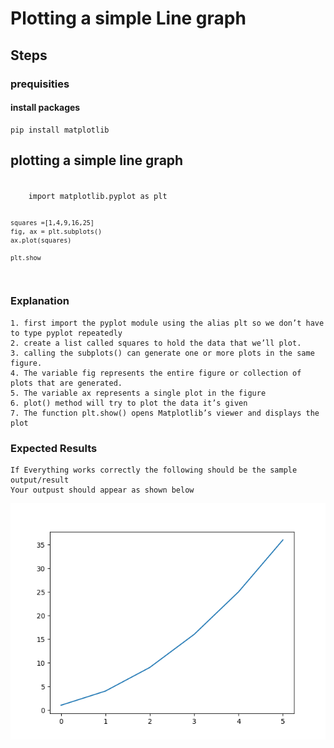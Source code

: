 # Plotting a simple Line graph

## Steps

### prequisities

#### install packages

    pip install matplotlib

## plotting a simple line graph

<code>
    import matplotlib.pyplot as plt

    squares =[1,4,9,16,25]
    fig, ax = plt.subplots()
    ax.plot(squares)

    plt.show

</code>

### Explanation

    1. first import the pyplot module using the alias plt so we don’t have to type pyplot repeatedly
    2. create a list called squares to hold the data that we’ll plot.
    3. calling the subplots() can generate one or more plots in the same figure.
    4. The variable fig represents the entire figure or collection of plots that are generated.
    5. The variable ax represents a single plot in the figure
    6. plot() method will try to plot the data it’s given
    7. The function plt.show() opens Matplotlib’s viewer and displays the plot

### Expected Results

    If Everything works correctly the following should be the sample output/result
    Your outpust should appear as shown below

![Output](./output.png)
